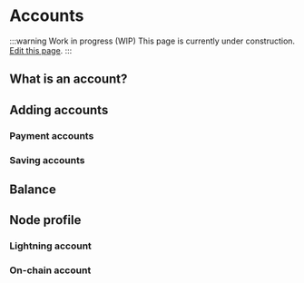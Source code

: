 # Accounts

:::warning Work in progress (WIP)
This page is currently under construction. [Edit this page](https://github.com/ZeusLN/zeus-docs/blob/main/docs/accounts.md).
:::

## What is an account?



## Adding accounts



### Payment accounts



### Saving accounts



## Balance



## Node profile



### Lightning account



### On-chain account
